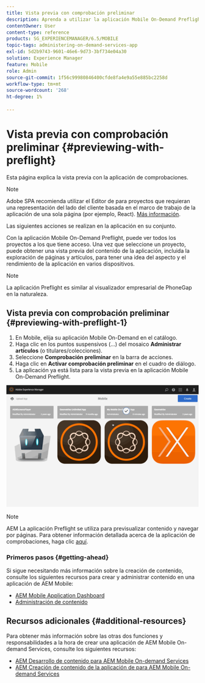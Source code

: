 ```yaml
---
title: Vista previa con comprobación preliminar
description: Aprenda a utilizar la aplicación Mobile On-Demand Preflight para poder ver todos los proyectos a los que tiene acceso.
contentOwner: User
content-type: reference
products: SG_EXPERIENCEMANAGER/6.5/MOBILE
topic-tags: administering-on-demand-services-app
exl-id: 5d2b9743-9601-46e6-9d73-3bf734e04a30
solution: Experience Manager
feature: Mobile
role: Admin
source-git-commit: 1f56c99980846400cfde8fa4e9a55e885bc2258d
workflow-type: tm+mt
source-wordcount: '268'
ht-degree: 1%

---
```


# Vista previa con comprobación preliminar {#previewing-with-preflight}

Esta página explica la vista previa con la aplicación de comprobaciones.

>[!NOTE]
>
>Adobe SPA recomienda utilizar el Editor de para proyectos que requieran una representación del lado del cliente basada en el marco de trabajo de la aplicación de una sola página (por ejemplo, React). [Más información](/help/sites-developing/spa-overview.md).

Las siguientes acciones se realizan en la aplicación en su conjunto.

Con la aplicación Mobile On-Demand Preflight, puede ver todos los proyectos a los que tiene acceso. Una vez que seleccione un proyecto, puede obtener una vista previa del contenido de la aplicación, incluida la exploración de páginas y artículos, para tener una idea del aspecto y el rendimiento de la aplicación en varios dispositivos.

>[!NOTE]
>
>La aplicación Preflight es similar al visualizador empresarial de PhoneGap en la naturaleza.

## Vista previa con comprobación preliminar {#previewing-with-preflight-1}

1. En Mobile, elija su aplicación Mobile On-Demand en el catálogo.
1. Haga clic en los puntos suspensivos (...) del mosaico **Administrar artículos** (o titulares/colecciones).
1. Seleccione **Comprobación preliminar** en la barra de acciones.
1. Haga clic en **Activar comprobación preliminar** en el cuadro de diálogo.
1. La aplicación ya está lista para la vista previa en la aplicación Mobile On-Demand Preflight.

![chlimage_1-8](assets/chlimage_1-8.gif)

>[!NOTE]
>
>AEM La aplicación Preflight se utiliza para previsualizar contenido y navegar por páginas. Para obtener información detallada acerca de la aplicación de comprobaciones, haga clic [aquí](https://helpx.adobe.com/digital-publishing-solution/help/aem-mobile-end-of-life-faq.html).
>

### Primeros pasos {#getting-ahead}

Si sigue necesitando más información sobre la creación de contenido, consulte los siguientes recursos para crear y administrar contenido en una aplicación de AEM Mobile:

* [AEM Mobile Application Dashboard](/help/mobile/mobile-apps-ondemand-application-dashboard.md)
* [Administración de contenido](/help/mobile/mobile-apps-ondemand-manage-content-ondemand.md)

## Recursos adicionales {#additional-resources}

Para obtener más información sobre las otras dos funciones y responsabilidades a la hora de crear una aplicación de AEM Mobile On-demand Services, consulte los siguientes recursos:

* [AEM Desarrollo de contenido para AEM Mobile On-demand Services](/help/mobile/aem-mobile-on-demand.md)
* [AEM Creación de contenido de la aplicación de para AEM Mobile On-demand Services](/help/mobile/mobile-apps-ondemand.md)
